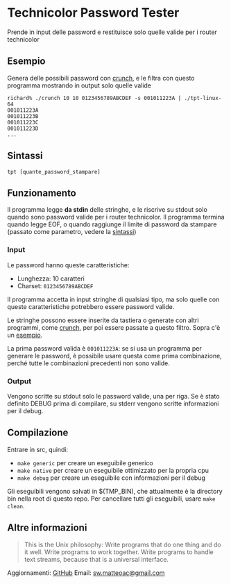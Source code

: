 # Technicolor Password Tester #

Prende in input delle password e restituisce solo quelle valide per i router
technicolor

## Esempio ##

Genera delle possibili password con [crunch](http://sourceforge.net/projects/crunch-wordlist/),
e le filtra con questo programma mostrando in output solo quelle valide

```
richard% ./crunch 10 10 0123456789ABCDEF -s 001011223A | ./tpt-linux-64
001011223A
001011223B
001011223C
001011223D
...
```

## Sintassi ##

```
tpt [quante_password_stampare]
```

## Funzionamento ##

Il programma legge **da stdin** delle stringhe, e le riscrive su stdout solo quando
sono password valide per i router technicolor. Il programma termina quando legge EOF,
o quando raggiunge il limite di password da stampare (passato come parametro, vedere 
la [sintassi](#sintassi))

### Input ###

Le password hanno queste caratteristiche:

 * Lunghezza: 10 caratteri
 * Charset: `0123456789ABCDEF`

Il programma accetta in input stringhe di qualsiasi tipo, ma solo quelle con queste
caratteristiche potrebbero essere password valide.

Le stringhe possono essere inserite da tastiera o generate con altri programmi,
come [crunch](http://sourceforge.net/projects/crunch-wordlist/), per poi
essere passate a questo filtro. Sopra c'è un [esempio](#esempio).

La prima password valida è `001011223A`: se si usa un programma per generare
le password, è possibile usare questa come prima combinazione, perché tutte
le combinazioni precedenti non sono valide.

### Output ###

Vengono scritte su stdout solo le password valide, una per riga.
Se è stato definito DEBUG prima di compilare, su stderr vengono scritte informazioni
per il debug.

## Compilazione ##

Entrare in src, quindi:

* `make generic` per creare un eseguibile generico
* `make native` per creare un eseguibile ottimizzato per la propria cpu
* `make debug` per creare un eseguibile con informazioni per il debug

Gli eseguibili vengono salvati in $(TMP_BIN), che attualmente è la directory bin
nella root di questo repo.
Per cancellare tutti gli eseguibili, usare `make clean`.

## Altre informazioni ##

> This is the Unix philosophy: Write programs that do one thing and do it well.
Write programs to work together. Write programs to handle text streams, because
that is a universal interface.

Aggiornamenti: [GitHub](http://github.com/matteoalessiocarrara/technicolor-password-tester)
Email: sw.matteoac@gmail.com
